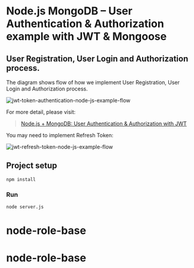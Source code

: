 # Node.js MongoDB – User Authentication & Authorization example with JWT & Mongoose

## User Registration, User Login and Authorization process.
The diagram shows flow of how we implement User Registration, User Login and Authorization process.

![jwt-token-authentication-node-js-example-flow](jwt-token-authentication-node-js-example-flow.png)

For more detail, please visit:
> [Node.js + MongoDB: User Authentication & Authorization with JWT](https://www.bezkoder.com/node-js-mongodb-auth-jwt/)

You may need to implement Refresh Token:

![jwt-refresh-token-node-js-example-flow](jwt-refresh-token-node-js-example-flow.png)

## Project setup
```
npm install
```

### Run
```
node server.js
```
# node-role-base
# node-role-base
